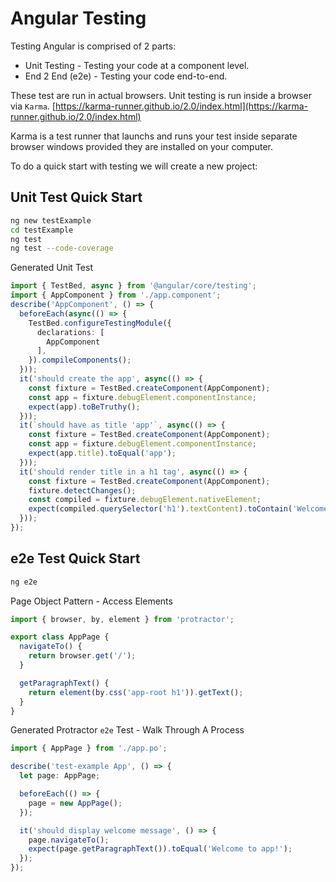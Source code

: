 # Angular Testing #

Testing Angular is comprised of 2 parts:

* Unit Testing - Testing your code at a component level.
* End 2 End (e2e) - Testing your code end-to-end.

These test are run in actual browsers. Unit testing is run inside a browser via 
`Karma`. [https://karma-runner.github.io/2.0/index.html](https://karma-runner.github.io/2.0/index.html)

Karma is a test runner that launchs and runs your test inside separate browser windows provided 
they are installed on your computer.

To do a quick start with testing we will create a new project:

## Unit Test Quick Start ##

```bash
ng new testExample
cd testExample
ng test
ng test --code-coverage
```
Generated Unit Test

```typescript
import { TestBed, async } from '@angular/core/testing';
import { AppComponent } from './app.component';
describe('AppComponent', () => {
  beforeEach(async(() => {
    TestBed.configureTestingModule({
      declarations: [
        AppComponent
      ],
    }).compileComponents();
  }));
  it('should create the app', async(() => {
    const fixture = TestBed.createComponent(AppComponent);
    const app = fixture.debugElement.componentInstance;
    expect(app).toBeTruthy();
  }));
  it(`should have as title 'app'`, async(() => {
    const fixture = TestBed.createComponent(AppComponent);
    const app = fixture.debugElement.componentInstance;
    expect(app.title).toEqual('app');
  }));
  it('should render title in a h1 tag', async(() => {
    const fixture = TestBed.createComponent(AppComponent);
    fixture.detectChanges();
    const compiled = fixture.debugElement.nativeElement;
    expect(compiled.querySelector('h1').textContent).toContain('Welcome to app!');
  }));
});

```

## e2e Test Quick Start ##

```bash
ng e2e
```
Page Object Pattern - Access Elements

```typescript
import { browser, by, element } from 'protractor';

export class AppPage {
  navigateTo() {
    return browser.get('/');
  }

  getParagraphText() {
    return element(by.css('app-root h1')).getText();
  }
}
```

Generated Protractor `e2e` Test - Walk Through A Process

```typescript
import { AppPage } from './app.po';

describe('test-example App', () => {
  let page: AppPage;

  beforeEach(() => {
    page = new AppPage();
  });

  it('should display welcome message', () => {
    page.navigateTo();
    expect(page.getParagraphText()).toEqual('Welcome to app!');
  });
});
```
